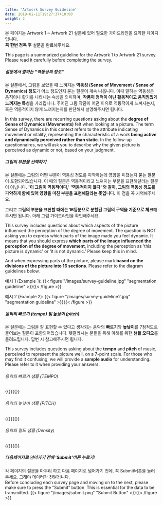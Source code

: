 ```yaml
---
title: 'Artwork Survey Guideline'
date: 2019-02-11T19:27:37+10:00
weight: 2
---
```


본 페이지는 Artwork 1 ~ Artwork 21 설문에 있어 필요한 가이드라인을 요약한 페이지입니다.  
**꼭 한번 정독 후** 설문을 완료해주세요. 

This page is a summarized guideline for the Artwork 1 to Artwork 21 survey.  
Please read it carefully before completing the survey.



##### <strong>설문에서 말하는 "역동성의 정도" </strong>

본 설문에서, 그림을 보았을 때 느껴지는 **역동성 (Sense of Movement / Sense of Dynamics) 정도**가 어느 정도인지 묻는 질문이 계속 나옵니다. 이때 말하는 역동성은 움직이나 활기를 나타내는 속성을 의미하며, **작품이 정적이 아닌 활동적이고 움직임있게 느껴지는 특성**을 가리킵니다. 주어진 그림 작품이 어떤 이유로 역동적이게 느껴지는지, 혹은 역동적이지 않게 느껴지는지를 판단해서 설명해주시면 됩니다. 


In this survey, there are recurring questions asking about the **degree of Sense of Dynamics (Movements)** felt when looking at a picture. The term Sense of Dynamics in this context refers to the attribute indicating movement or vitality, representing the characteristic of a work **being active and dynamically perceived rather than static**. In the follow-up questionnaires, we will ask you to describe why the given picture is perceived as dynamic or not, based on your judgment.



##### 그림의 부분을 선택하기

본 설문에는 그림의 어떤 부분이 역동성 정도를 파악하는데 영향을 미쳤는지 묻는 질문이 포함되어있습니다. 이 때의 질문은 역동적이라고 느껴지는 부분을 표현해달라는 질문이 아닙니다. **'이 그림이 역동적이다,' '역동적이지 않다' 와 같이, 그림의 역동성 정도를 파악하게 함에 있어 영향을 미친 부분을 표현해달라는 뜻입니다.** 이 점을 꼭 기억해주세요. 

그리고 **그림의 부분을 표현할 때에는 16등분으로 분할된 그림의 구역을 기준으로 체크**해주시면 됩니다. 아래 그림 가이드라인을 확인해주세요.


This survey includes questions about which aspects of the picture influenced the perception of the degree of movement. The question is NOT asking you to express which parts of the image made you feel dynamic. It means that you should express **which parts of the image influenced the perception of the degree of movement**, including the perception as 'this picture is dynamic' or 'it is not dynamic.' Please keep this in mind.

And when expressing parts of the picture, please mark **based on the divisions of the picture into 16 sections**. Please refer to the diagram guidelines below.


예시 1 (Example 1):
{{< figure "/images/survey-guideline.jpg" "segmentation guideline" >}}{{< /figure >}}

예시 2 (Example 2):
{{< figure "/images/survey-guideline2.jpg" "segmentation guideline" >}}{{< /figure >}}


##### 음악의 빠르기 (tempo) 및 높낮이 (pitch)

본 설문에는 그림을 잘 표현할 수 있다고 생각되는 음악의 **빠르기**와 **높낮이**를 7점척도로 물어보는 질문이 포함되어있습니다. 
헷갈리시는 분들을 위해 이해를 위한 **샘플 오디오**를 들려드립니다. 답변 시 참고해주시면 됩니다. 

This survey includes questions asking about the **tempo** and **pitch** of music, perceived to represent the picture well, on a 7-point scale. For those who may find it confusing, we will provide a **sample audio** for understanding. Please refer to it when providing your answers.


###### 음악의 빠르기 샘플 (TEMPO)
{{<audio-tempo>}}{{</audio-tempo>}}

###### 음악의 높낮이 샘플 (PITCH)
{{<audio-pitch>}}{{</audio-pitch>}}

###### 음악의 밀도 샘플 (Density)
{{<audio-density>}}{{</audio-density>}}


##### 다음페이지로 넘어가기 전에 'Submit'버튼 누르기!
각 페이지의 설문을 마무리 하고 다음 페이지로 넘어가기 전에, 꼭 Submit버튼을 눌러주세요. 그래야 데이터가 전달됩니다.  
Before concluding each survey page and moving on to the next, please make sure to press the "Submit" button. This is essential for the data to be transmitted.
{{< figure "/images/submit.png" "Submit Button" >}}{{< /figure >}}

